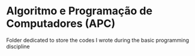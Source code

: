 # Algoritmo e Programação de Computadores (APC)
Folder dedicated to store the codes I wrote during the basic programming discipline
